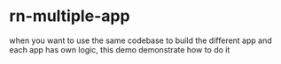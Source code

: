 # rn-multiple-app
when you want to use the same codebase to build the different app and each app has own logic, this demo demonstrate how to do it
